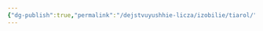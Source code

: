 ```yaml
---
{"dg-publish":true,"permalink":"/dejstvuyushhie-licza/izobilie/tiarol/","dgPassFrontmatter":true}
---
```


